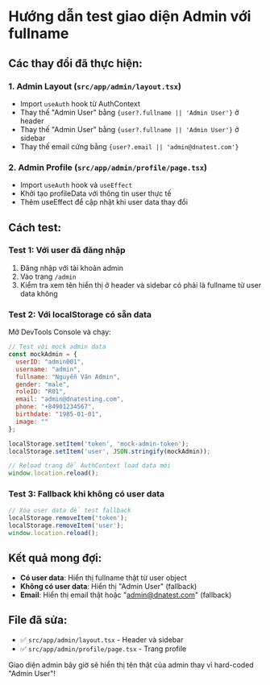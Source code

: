 # Hướng dẫn test giao diện Admin với fullname

## Các thay đổi đã thực hiện:

### 1. Admin Layout (`src/app/admin/layout.tsx`)
- Import `useAuth` hook từ AuthContext
- Thay thế "Admin User" bằng `{user?.fullname || 'Admin User'}` ở header
- Thay thế "Admin User" bằng `{user?.fullname || 'Admin User'}` ở sidebar
- Thay thế email cứng bằng `{user?.email || 'admin@dnatest.com'}`

### 2. Admin Profile (`src/app/admin/profile/page.tsx`)  
- Import `useAuth` hook và `useEffect`
- Khởi tạo profileData với thông tin user thực tế
- Thêm useEffect để cập nhật khi user data thay đổi

## Cách test:

### Test 1: Với user đã đăng nhập
1. Đăng nhập với tài khoản admin
2. Vào trang `/admin`
3. Kiểm tra xem tên hiển thị ở header và sidebar có phải là fullname từ user data không

### Test 2: Với localStorage có sẵn data
Mở DevTools Console và chạy:
```javascript
// Test với mock admin data
const mockAdmin = {
  userID: "admin001",
  username: "admin",
  fullname: "Nguyễn Văn Admin",
  gender: "male",
  roleID: "R01",
  email: "admin@dnatesting.com",
  phone: "+84901234567",
  birthdate: "1985-01-01",
  image: ""
};

localStorage.setItem('token', 'mock-admin-token');
localStorage.setItem('user', JSON.stringify(mockAdmin));

// Reload trang để AuthContext load data mới
window.location.reload();
```

### Test 3: Fallback khi không có user data
```javascript
// Xóa user data để test fallback
localStorage.removeItem('token');
localStorage.removeItem('user');
window.location.reload();
```

## Kết quả mong đợi:

- **Có user data**: Hiển thị fullname thật từ user object
- **Không có user data**: Hiển thị "Admin User" (fallback)
- **Email**: Hiển thị email thật hoặc "admin@dnatest.com" (fallback)

## File đã sửa:
- ✅ `src/app/admin/layout.tsx` - Header và sidebar
- ✅ `src/app/admin/profile/page.tsx` - Trang profile

Giao diện admin bây giờ sẽ hiển thị tên thật của admin thay vì hard-coded "Admin User"!
